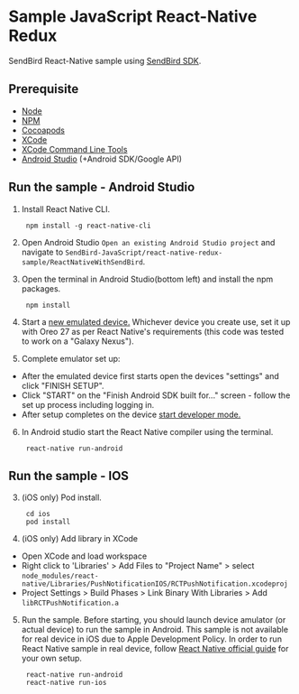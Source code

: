 # Sample JavaScript React-Native Redux

SendBird React-Native sample using [SendBird SDK](https://github.com/smilefam/SendBird-SDK-JavaScript).

## Prerequisite

- [Node](https://nodejs.org/en/)
- [NPM](https://www.npmjs.com/)
- [Cocoapods](https://cocoapods.org/)
- [XCode](https://developer.apple.com/xcode)
- [XCode Command Line Tools](https://facebook.github.io/react-native/docs/getting-started.html#xcode)
- [Android Studio](https://developer.android.com/studio/) (+Android SDK/Google API)

## Run the sample - Android Studio

1. Install React Native CLI.

        npm install -g react-native-cli

3. Open Android Studio `Open an existing Android Studio project` and navigate to `SendBird-JavaScript/react-native-redux-sample/ReactNativeWithSendBird`.

2. Open the terminal in Android Studio(bottom left) and install the npm packages.

        npm install
        

3. Start a [new emulated device.](https://developer.android.com/studio/run/managing-avds) Whichever device you create use, set it up with Oreo 27 as per React Native's requirements (this code was tested to work on a "Galaxy Nexus").

5. Complete emulator set up: 
* After the emulated device first starts open the devices "settings" and click "FINISH SETUP".
* Click "START" on the "Finish Android SDK built for..." screen - follow the set up process including logging in.
* After setup completes on the device [start developer mode.](https://developer.android.com/studio/debug/dev-options) 

6. In Android studio start the React Native compiler using the terminal.

        react-native run-android
        
        
## Run the sample - IOS

3. (iOS only) Pod install.

        cd ios
        pod install

4. (iOS only) Add library in XCode

- Open XCode and load workspace
- Right click to 'Libraries' > Add Files to "Project Name" > select `node_modules/react-native/Libraries/PushNotificationIOS/RCTPushNotification.xcodeproj`
- Project Settings > Build Phases > Link Binary With Libraries > Add `libRCTPushNotification.a`

5. Run the sample. Before starting, you should launch device amulator (or actual device) to run the sample in Android. This sample is not available for real device in iOS due to Apple Development Policy. In order to run React Native sample in real device, follow [React Native official guide](https://facebook.github.io/react-native/docs/running-on-device.html) for your own setup.

        react-native run-android
        react-native run-ios
